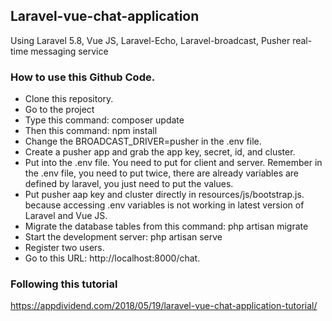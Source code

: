 
## Laravel-vue-chat-application

Using Laravel 5.8, Vue JS, Laravel-Echo, Laravel-broadcast, Pusher real-time messaging service


### How to use this Github Code.
* Clone this repository.
* Go to the project
* Type this command: composer update
* Then this command: npm install
* Change the BROADCAST_DRIVER=pusher in the .env file.
* Create a pusher app and grab the app key, secret, id, and cluster.
* Put into the .env file. You need to put for client and server. Remember in the .env file, you need to put twice, there are already variables are defined by laravel, you just need to put the values.
* Put pusher aap key and cluster directly in resources/js/bootstrap.js. because accessing .env variables is not working in latest version of Laravel and Vue JS.
* Migrate the database tables from this command: php artisan migrate
* Start the development server: php artisan serve
* Register two users.
* Go to this URL: http://localhost:8000/chat.



### Following this tutorial
https://appdividend.com/2018/05/19/laravel-vue-chat-application-tutorial/
